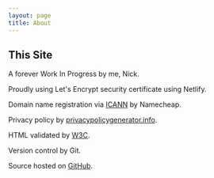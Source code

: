 ```yaml
---
layout: page
title: About
---
```

## This Site

A forever Work In Progress by me, Nick.

Proudly using Let's Encrypt security certificate using Netlify. 

Domain name registration via [ICANN](https://en.wikipedia.org/wiki/ICANN) by Namecheap.

Privacy policy by [privacypolicygenerator.info](https://privacypolicygenerator.info).

HTML validated by [W3C](https://validator.w3.org/).

Version control by Git.

Source hosted on [GitHub](https://github.com/nchristiny/nchristiny.github.io).
